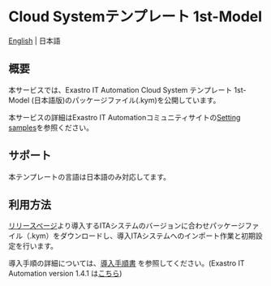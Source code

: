 # Cloud Systemテンプレート 1st-Model

[English](README.md) | 日本語

## 概要

本サービスでは、Exastro IT Automation Cloud System テンプレート 1st-Model (日本語版)のパッケージファイル(.kym)を公開しています。

本サービスの詳細はExastro IT Automationコミュニティサイトの[Setting samples](https://exastro-suite.github.io/it-automation-docs/setting-samples_ja.html)を参照ください。

## サポート
本テンプレートの言語は日本語のみ対応してます。

## 利用方法

[リリースページ](https://github.com/exastro-suite/Settings-CloudSystemTemplate-1st/releases)より導入するITAシステムのバージョンに合わせパッケージファイル（.kym）をダウンロードし、導入ITAシステムへのインポート作業と初期設定を行います。

導入手順の詳細については、[導入手順書](https://exastro-suite.github.io/it-automation-docs/asset/SettingSamples_ja/cloud-system-template-1st-aws-install_ja.pdf) を参照してください。(Exastro IT Automation version 1.4.1 は[こちら](https://github.com/exastro-suite/it-automation-docs/blob/v1.4.0/asset/SettingSamples_ja/cloud-system-template-1st-aws-install_ja.pdf))
